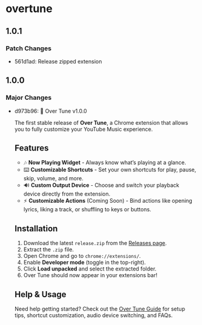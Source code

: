 # overtune

## 1.0.1

### Patch Changes

- 561d1ad: Release zipped extension

## 1.0.0

### Major Changes

- d973b96: 🚀 Over Tune v1.0.0

  The first stable release of **Over Tune**, a Chrome extension that allows you to fully customize your YouTube Music experience.

  ## Features
  - 🎶 **Now Playing Widget** - Always know what’s playing at a glance.
  - ⌨️ **Customizable Shortcuts** - Set your own shortcuts for play, pause, skip, volume, and more.
  - 🔊 **Custom Output Device** - Choose and switch your playback device directly from the extension.
  - ⚡ **Customizable Actions** (Coming Soon) - Bind actions like opening lyrics, liking a track, or shuffling to keys or buttons.

  ## Installation
  1. Download the latest `release.zip` from the [Releases page](https://github.com/kyng-cytro/over-tune/releases).
  2. Extract the `.zip` file.
  3. Open Chrome and go to `chrome://extensions/`.
  4. Enable **Developer mode** (toggle in the top-right).
  5. Click **Load unpacked** and select the extracted folder.
  6. Over Tune should now appear in your extensions bar!

  ## Help & Usage

  Need help getting started?
  Check out the [Over Tune Guide](./GUIDE.md) for setup tips, shortcut customization, audio device switching, and FAQs.

